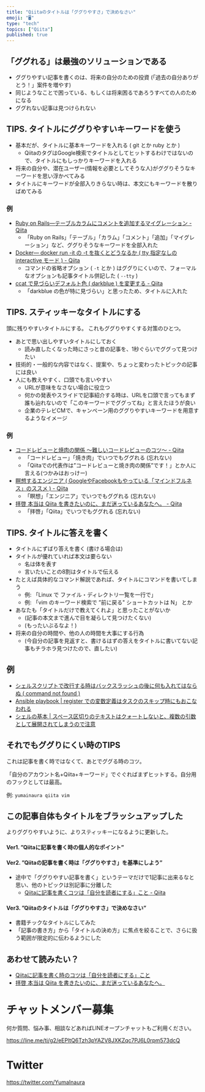 ```yaml
---
title: "Qiitaのタイトルは「ググりやすさ」で決めなさい"
emoji: "🖥"
type: "tech"
topics: ["Qiita"]
published: true
---
```


## 「ググれる」は最強のソリューションである

- ググりやすい記事を書くのは、将来の自分のための投資 (「過去の自分ありがとう！」案件を増やす)
- 同じようなことで困っている、もしくは将来困るであろうすべての人のためになる
- ググれない記事は見つけられない

## TIPS. タイトルにググりやすいキーワードを使う

- 基本だが、タイトルに基本キーワードを入れる ( git とか ruby とか )
  - QiitaのタグはGoogle検索でタイトルとしてヒットするわけではないので、タイトルにもしっかりキーワードを入れる
- 将来の自分や、潜在ユーザー(情報を必要としてそうな人)がググりそうなキーワードを思い浮かべてみる
- タイトルにキーワードが全部入りきらない時は、本文にもキーワードを散りばめてみる

### 例

- [Ruby on Rails—テーブルカラムにコメントを追加するマイグレーション - Qiita](https://qiita.com/YumaInaura/items/77aaf1207c2c871ec175)
  - 「Ruby on Rails」「テーブル」「カラム」「コメント」「追加」「マイグレーション」など、ググりそうなキーワードを全部入れた
- [Docker— docker run -it の -t を抜くとどうなるか ( tty 指定なしの interactive モード ) - Qiita](https://qiita.com/YumaInaura/items/b8d605f17d98572bb865)
  - コマンドの省略オプション ( `-t` とか ) はググりにくいので、フォーマルなオプションも記事タイトル併記した ( `--tty` )
- [ccat で見づらいデフォルト色 ( darkblue ) を変更する - Qiita](https://qiita.com/YumaInaura/items/a9fa8a9c9e1d441a5bb4)
  - 「darkblue の色が特に見づらい」と思ったため、タイトルに入れた

## TIPS. スティッキーなタイトルにする

頭に残りやすいタイトルにする。
これもググりやすくする対策のひとつ。

- あとで思い出しやすいタイトルにしておく
  - 読み直したくなった時にさっと昔の記事を、1秒ぐらいでググって見つけたい
- 技術的・一般的な内容ではなく、提案や、ちょっと変わったトピックの記事には良い
- 人にも教えやすく、口頭でも言いやすい
  - URLが意味をなさない場合に役立つ
  - 何かの発表やスライドで記事紹介する時は、URLを口頭で言ってもまず誰も辿れないので「このキーワードでググってね」と言えたほうが良い
  - 企業のテレビCMで、キャンペーン用のググりやすいキーワードを用意するようなイメージ

### 例

- [コードレビューと焼肉の関係 〜難しいコードレビューのコツ〜 - Qiita](https://qiita.com/YumaInaura/items/4cd52048eeb6e739efa8)
  - 「コードレビュー」「焼き肉」でいつでもググれる (忘れない)
  - 「Qiitaでの代表作は”コードレビューと焼き肉の関係”です！」とか人に言える(つかみはおっけー)
- [瞑想するエンジニア ( GoogleやFacebookもやっている「マインドフルネス」のススメ ) - Qiita](https://qiita.com/YumaInaura/items/f1a55b0b342954224207)
  - 「瞑想」「エンジニア」でいつでもググれる (忘れない)
- [拝啓 本当は Qiita を書きたいのに、まだ迷っているあなたへ。 - Qiita](https://qiita.com/YumaInaura/items/4d2c602d59c62daa9344)
  - 「拝啓」「Qiita」でいつでもググれる (忘れない)


## TIPS. タイトルに答えを書く

- タイトルにずばり答えを書く (書ける場合は)
- タイトルが優れていれば本文は要らない
  - 名は体を表す
  - 言いたいことの8割はタイトルで伝える
- たとえば具体的なコマンド解説であれば、タイトルにコマンドを書いてしまう
  - 例: 「Linux で ファイル・ディレクトリ一覧を一行で」
  - 例: 「vim のキーワード検索で ”前に戻る" ショートカットは N」 とか
- あなたも「タイトルだけで教えてくれよ」と思ったことがないか
  - (記事の本文まで進んで目を凝らして見つけたくない)
  - (もったいぶるなよ！)
- 将来の自分の時間や、他の人の時間を大事にする行為
  - (今自分の記事を見返すと、書けるはずの答えをタイトルに書いてない記事もチラホラ見つけたので、直したい)

## 例

- [シェルスクリプトで改行する時はバックスラッシュの後に何も入れてはならぬ ( command not found )](https://qiita.com/YumaInaura/items/cbc68d717d1d30b1367f)
- [Ansible playbook | register での変数定義はタスクのスキップ時にもおこなわれる](https://qiita.com/YumaInaura/items/90eee25dc18fe8cd040a)
- [シェルの基本 | スペース区切りのテキストはクォートしないと、複数の引数として展開されてしまうので注意](https://qiita.com/YumaInaura/items/c3a2b0c8594b35f82333)

## それでもググりにくい時のTIPS

これは記事を書く時ではなくて、あとでググる時のコツ。

「自分のアカウント名+Qiita+キーワード」でぐぐればまずヒットする。自分用のフックとしては最高。

例: `yumainaura qiita vim`


## この記事自体もタイトルをブラッシュアップした

よりググりやすいように、よりスティッキーになるように更新した。

#### Ver1. ”Qiitaに記事を書く時の個人的なポイント”

#### Ver2. ”Qiitaの記事を書く時は「ググりやすさ」を基準にしよう”

- 途中で「ググりやすい記事を書く」というテーマだけで1記事に出来るなと思い、他のトピックは別記事に分離した
  - [Qiitaに記事を書くコツは「自分を読者にする」こと - Qiita](https://qiita.com/YumaInaura/items/0a587749617bdeae588c)

#### Ver3. ”Qiitaのタイトルは「ググりやすさ」で決めなさい”

- 書籍チックなタイトルにしてみた
- 「記事の書き方」から「タイトルの決め方」に焦点を絞ることで、さらに扱う範囲が限定的に伝わるようにした

## あわせて読みたい？

- [Qiitaに記事を書く時のコツは「自分を読者にする」こと](https://qiita.com/YumaInaura/items/0a587749617bdeae588c)
- [拝啓 本当は Qiita を書きたいのに、まだ迷っているあなたへ。](https://qiita.com/YumaInaura/items/4d2c602d59c62daa9344)








<!-- Update From Qiita API -->

# チャットメンバー募集


何か質問、悩み事、相談などあればLINEオープンチャットもご利用ください。

https://line.me/ti/g2/eEPltQ6Tzh3pYAZV8JXKZqc7PJ6L0rpm573dcQ





# Twitter


https://twitter.com/YumaInaura


<!-- Update From Qiita API -->


